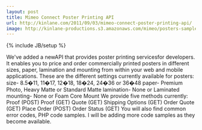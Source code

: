 ```yaml
---
layout: post
title: Mimeo Connect Poster Printing API
url: http://kinlane.com/2011/09/03/mimeo-connect-poster-printing-api/
image: http://kinlane-productions.s3.amazonaws.com/mimeo/posters-sample.png
---
```

{% include JB/setup %}
<p>
     We've added a newAPI that provides poster printing servicesfor developers. It enables you to price and order commercially printed posters in different sizes, paper, lamination and mounting from within your web and mobile applications. These are the different settings currently available for posters: size- 8.5�11, 11�17, 12�18, 18�24, 24�36 or 36�48 paper- Premium Photo, Heavy Matte or Standard Matte lamination- None or Laminated mounting- None or Foam Core Mount We provide five methods currently: Proof (POST) Proof (GET) Quote (GET) Shipping Options (GET) Order Quote (GET) Place Order (POST) Order Status (GET) You will also find common error codes, PHP code samples. I will be adding more code samples as they become available.
</p>